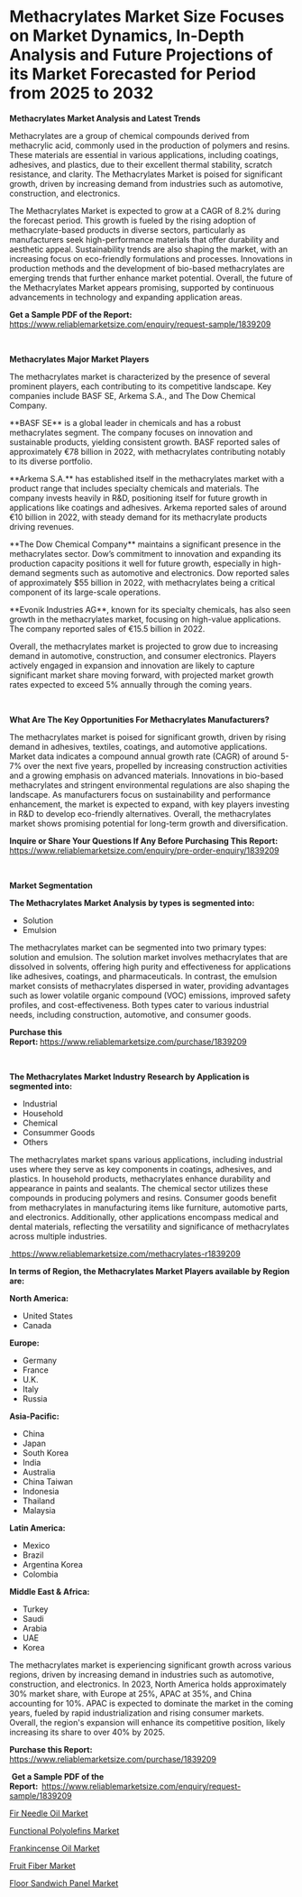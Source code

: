 <p><h1>Methacrylates Market Size Focuses on Market Dynamics, In-Depth Analysis and Future Projections of its Market Forecasted for Period from 2025 to 2032</h1></p><p><strong>Methacrylates Market Analysis and Latest Trends</strong></p>
<p><p>Methacrylates are a group of chemical compounds derived from methacrylic acid, commonly used in the production of polymers and resins. These materials are essential in various applications, including coatings, adhesives, and plastics, due to their excellent thermal stability, scratch resistance, and clarity. The Methacrylates Market is poised for significant growth, driven by increasing demand from industries such as automotive, construction, and electronics.</p><p>The Methacrylates Market is expected to grow at a CAGR of 8.2% during the forecast period. This growth is fueled by the rising adoption of methacrylate-based products in diverse sectors, particularly as manufacturers seek high-performance materials that offer durability and aesthetic appeal. Sustainability trends are also shaping the market, with an increasing focus on eco-friendly formulations and processes. Innovations in production methods and the development of bio-based methacrylates are emerging trends that further enhance market potential. Overall, the future of the Methacrylates Market appears promising, supported by continuous advancements in technology and expanding application areas.</p></p>
<p><strong>Get a Sample PDF of the Report:&nbsp;</strong> <a href="https://www.reliablemarketsize.com/enquiry/request-sample/1839209?utm_campaign=2034&utm_medium=2&utm_source=Github&utm_content=ia&utm_term=01042025&utm_id=methacrylates">https://www.reliablemarketsize.com/enquiry/request-sample/1839209</a></p>
<p>&nbsp;</p>
<p><strong>Methacrylates Major Market Players</strong></p>
<p><p>The methacrylates market is characterized by the presence of several prominent players, each contributing to its competitive landscape. Key companies include BASF SE, Arkema S.A., and The Dow Chemical Company.</p><p>**BASF SE** is a global leader in chemicals and has a robust methacrylates segment. The company focuses on innovation and sustainable products, yielding consistent growth. BASF reported sales of approximately €78 billion in 2022, with methacrylates contributing notably to its diverse portfolio.</p><p>**Arkema S.A.** has established itself in the methacrylates market with a product range that includes specialty chemicals and materials. The company invests heavily in R&D, positioning itself for future growth in applications like coatings and adhesives. Arkema reported sales of around €10 billion in 2022, with steady demand for its methacrylate products driving revenues.</p><p>**The Dow Chemical Company** maintains a significant presence in the methacrylates sector. Dow’s commitment to innovation and expanding its production capacity positions it well for future growth, especially in high-demand segments such as automotive and electronics. Dow reported sales of approximately $55 billion in 2022, with methacrylates being a critical component of its large-scale operations.</p><p>**Evonik Industries AG**, known for its specialty chemicals, has also seen growth in the methacrylates market, focusing on high-value applications. The company reported sales of €15.5 billion in 2022.</p><p>Overall, the methacrylates market is projected to grow due to increasing demand in automotive, construction, and consumer electronics. Players actively engaged in expansion and innovation are likely to capture significant market share moving forward, with projected market growth rates expected to exceed 5% annually through the coming years.</p></p>
<p>&nbsp;</p>
<p><strong>What Are The Key Opportunities For Methacrylates Manufacturers?</strong></p>
<p><p>The methacrylates market is poised for significant growth, driven by rising demand in adhesives, textiles, coatings, and automotive applications. Market data indicates a compound annual growth rate (CAGR) of around 5-7% over the next five years, propelled by increasing construction activities and a growing emphasis on advanced materials. Innovations in bio-based methacrylates and stringent environmental regulations are also shaping the landscape. As manufacturers focus on sustainability and performance enhancement, the market is expected to expand, with key players investing in R&D to develop eco-friendly alternatives. Overall, the methacrylates market shows promising potential for long-term growth and diversification.</p></p>
<p><strong>Inquire or Share Your Questions If Any Before Purchasing This Report:</strong> <a href="https://www.reliablemarketsize.com/enquiry/pre-order-enquiry/1839209?utm_campaign=2034&utm_medium=2&utm_source=Github&utm_content=ia&utm_term=01042025&utm_id=methacrylates">https://www.reliablemarketsize.com/enquiry/pre-order-enquiry/1839209</a></p>
<p>&nbsp;</p>
<p><strong>Market Segmentation</strong></p>
<p><strong>The Methacrylates Market Analysis by types is segmented into:</strong></p>
<p><ul><li>Solution</li><li>Emulsion</li></ul></p>
<p><p>The methacrylates market can be segmented into two primary types: solution and emulsion. The solution market involves methacrylates that are dissolved in solvents, offering high purity and effectiveness for applications like adhesives, coatings, and pharmaceuticals. In contrast, the emulsion market consists of methacrylates dispersed in water, providing advantages such as lower volatile organic compound (VOC) emissions, improved safety profiles, and cost-effectiveness. Both types cater to various industrial needs, including construction, automotive, and consumer goods.</p></p>
<p><strong>Purchase this Report:&nbsp;</strong><a href="https://www.reliablemarketsize.com/purchase/1839209?utm_campaign=2034&utm_medium=2&utm_source=Github&utm_content=ia&utm_term=01042025&utm_id=methacrylates">https://www.reliablemarketsize.com/purchase/1839209</a></p>
<p>&nbsp;</p>
<p><strong>The Methacrylates Market Industry Research by Application is segmented into:</strong></p>
<p><ul><li>Industrial</li><li>Household</li><li>Chemical</li><li>Consummer Goods</li><li>Others</li></ul></p>
<p><p>The methacrylates market spans various applications, including industrial uses where they serve as key components in coatings, adhesives, and plastics. In household products, methacrylates enhance durability and appearance in paints and sealants. The chemical sector utilizes these compounds in producing polymers and resins. Consumer goods benefit from methacrylates in manufacturing items like furniture, automotive parts, and electronics. Additionally, other applications encompass medical and dental materials, reflecting the versatility and significance of methacrylates across multiple industries.</p></p>
<p><a href="https://www.reliablemarketsize.com/methacrylates-r1839209?utm_campaign=2034&utm_medium=2&utm_source=Github&utm_content=ia&utm_term=01042025&utm_id=methacrylates">&nbsp;https://www.reliablemarketsize.com/methacrylates-r1839209</a></p>
<p><strong>In terms of Region, the Methacrylates Market Players available by Region are:</strong></p>
<p>
    <p> <strong> North America: </strong>
        <ul>
            <li>United States</li>
            <li>Canada</li>
        </ul>
        </p> 
    <p> <strong> Europe: </strong>
        <ul>
            <li>Germany</li>
            <li>France</li>
            <li>U.K.</li>
            <li>Italy</li>
            <li>Russia</li>
        </ul>
        </p> 
    <p> <strong> Asia-Pacific: </strong>
        <ul>
            <li>China</li>
            <li>Japan</li>
            <li>South Korea</li>
            <li>India</li>
            <li>Australia</li>
            <li>China Taiwan</li>
            <li>Indonesia</li>
            <li>Thailand</li>
            <li>Malaysia</li>
        </ul>
        </p> 
    <p> <strong> Latin America: </strong>
        <ul>
            <li>Mexico</li>
            <li>Brazil</li>
            <li>Argentina Korea</li>
            <li>Colombia</li>
        </ul>
        </p> 
    <p> <strong> Middle East & Africa: </strong>
        <ul>
            <li>Turkey</li>
            <li>Saudi</li>
            <li>Arabia</li>
            <li>UAE</li>
            <li>Korea</li>
        </ul>
    </p>
    </p>
<p><p>The methacrylates market is experiencing significant growth across various regions, driven by increasing demand in industries such as automotive, construction, and electronics. In 2023, North America holds approximately 30% market share, with Europe at 25%, APAC at 35%, and China accounting for 10%. APAC is expected to dominate the market in the coming years, fueled by rapid industrialization and rising consumer markets. Overall, the region's expansion will enhance its competitive position, likely increasing its share to over 40% by 2025.</p></p>
<p><strong>Purchase this Report: </strong><a href="https://www.reliablemarketsize.com/purchase/1839209?utm_campaign=2034&utm_medium=2&utm_source=Github&utm_content=ia&utm_term=01042025&utm_id=methacrylates">https://www.reliablemarketsize.com/purchase/1839209</a></p>
<p>&nbsp;<strong>Get a Sample PDF of the Report:&nbsp;&nbsp;</strong><a href="https://www.reliablemarketsize.com/enquiry/request-sample/1839209?utm_campaign=2034&utm_medium=2&utm_source=Github&utm_content=ia&utm_term=01042025&utm_id=methacrylates">https://www.reliablemarketsize.com/enquiry/request-sample/1839209</a></p>
<p><strong></strong></p>
<p><p><a href="https://github.com/janustabarf2/Market-Research-Report-List-1/blob/main/fir-needle-oil-market.md?utm_campaign=2034&utm_medium=2&utm_source=Github&utm_content=ia&utm_term=01042025&utm_id=methacrylates">Fir Needle Oil Market</a></p><p><a href="https://github.com/ernierintzfu/Market-Research-Report-List-1/blob/main/functional-polyolefins-market.md?utm_campaign=2034&utm_medium=2&utm_source=Github&utm_content=ia&utm_term=01042025&utm_id=methacrylates">Functional Polyolefins Market</a></p><p><a href="https://github.com/grevecodeeol/Market-Research-Report-List-1/blob/main/frankincense-oil-market.md?utm_campaign=2034&utm_medium=2&utm_source=Github&utm_content=ia&utm_term=01042025&utm_id=methacrylates">Frankincense Oil Market</a></p><p><a href="https://github.com/kielbledeni0/Market-Research-Report-List-1/blob/main/fruit-fiber-market.md?utm_campaign=2034&utm_medium=2&utm_source=Github&utm_content=ia&utm_term=01042025&utm_id=methacrylates">Fruit Fiber Market</a></p><p><a href="https://github.com/calizlewin2f/Market-Research-Report-List-1/blob/main/floor-sandwich-panel-market.md?utm_campaign=2034&utm_medium=2&utm_source=Github&utm_content=ia&utm_term=01042025&utm_id=methacrylates">Floor Sandwich Panel Market</a></p></p>